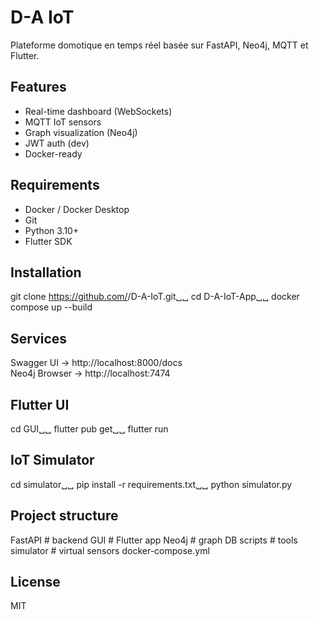 # D-A IoT

Plateforme domotique en temps réel basée sur FastAPI, Neo4j, MQTT et Flutter.

## Features
- Real-time dashboard (WebSockets)
- MQTT IoT sensors
- Graph visualization (Neo4j)
- JWT auth (dev)
- Docker-ready

## Requirements
- Docker / Docker Desktop
- Git
- Python 3.10+
- Flutter SDK

## Installation
git clone https://github.com/<user>/D-A-IoT.git␣␣
cd D-A-IoT-App␣␣
docker compose up --build

## Services
Swagger UI → http://localhost:8000/docs  
Neo4j Browser → http://localhost:7474  

## Flutter UI
cd GUI␣␣
flutter pub get␣␣
flutter run

## IoT Simulator
cd simulator␣␣
pip install -r requirements.txt␣␣
python simulator.py

## Project structure
FastAPI      # backend
GUI          # Flutter app
Neo4j        # graph DB
scripts      # tools
simulator    # virtual sensors
docker-compose.yml

## License
MIT
